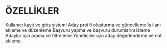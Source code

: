 # ÖZELLİKLER  

Kullanıcı kayıt ve giriş sistemi
Aday profili oluşturma ve güncelleme
İş ilanı ekleme ve düzenleme
Başvuru yapma ve başvuru durumlarını izleme
Adaylar için arama ve filtreleme
Yöneticiler için aday değerlendirme ve not ekleme
